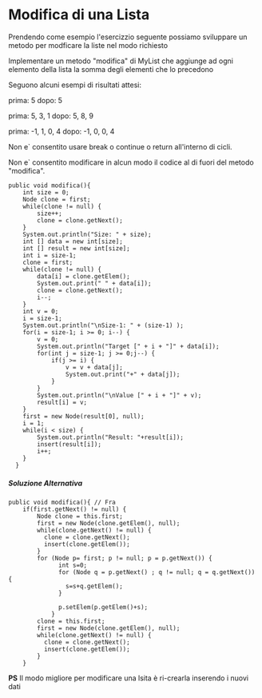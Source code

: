 # Modifica di una Lista

Prendendo come esempio l'esercizzio seguente possiamo sviluppare un metodo per modficare la liste nel modo richiesto

Implementare un metodo "modifica" di MyList che aggiunge ad ogni elemento della 
lista la somma degli elementi che lo precedono

Seguono alcuni esempi di risultati attesi:

prima: 5
dopo: 5

prima: 5, 3, 1
dopo: 5, 8, 9

prima: -1, 1, 0, 4
dopo: -1, 0, 0, 4

Non e` consentito usare break o continue o return all'interno di
cicli.

Non e` consentito modificare in alcun modo il codice al di fuori
del metodo "modifica".
```
public void modifica(){
    int size = 0;
    Node clone = first;
    while(clone != null) {
    	size++;
    	clone = clone.getNext();
    }
    System.out.println("Size: " + size);
    int [] data = new int[size];
    int [] result = new int[size];
    int i = size-1;
    clone = first;
    while(clone != null) {
    	data[i] = clone.getElem();
    	System.out.print(" " + data[i]);
    	clone = clone.getNext();
    	i--;
    }
    int v = 0;
    i = size-1;
    System.out.println("\nSize-1: " + (size-1) );
    for(i = size-1; i >= 0; i--) {
    	v = 0;
    	System.out.println("Target [" + i + "]" + data[i]);
    	for(int j = size-1; j >= 0;j--) {
    		if(j >= i) {
    			v = v + data[j];
    			System.out.print("+" + data[j]);
    		}
    	}
    	System.out.println("\nValue [" + i + "]" + v);
    	result[i] = v;
    }
    first = new Node(result[0], null);
    i = 1;
    while(i < size) {
    	System.out.println("Result: "+result[i]);
    	insert(result[i]);
    	i++;
    }
  }
  ```
  ##### Soluzione Alternativa
  
  ```
  public void modifica(){ // Fra
	  if(first.getNext() != null) {
		  Node clone = this.first;
		  first = new Node(clone.getElem(), null);
		  while(clone.getNext() != null) {
			clone = clone.getNext();
		    insert(clone.getElem());
		  }
		  for (Node p= first; p != null; p = p.getNext()) { 
		        int s=0;
		        for (Node q = p.getNext() ; q != null; q = q.getNext()) { 
		          s=s+q.getElem();
		        }
		        
		        p.setElem(p.getElem()+s);
		      }
		  clone = this.first;
		  first = new Node(clone.getElem(), null);
		  while(clone.getNext() != null) {
			clone = clone.getNext();
		    insert(clone.getElem());
		  }
	  } 
  ```
  
**PS** Il modo migliore per modificare una lsita è ri-crearla inserendo i nuovi dati
